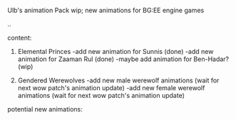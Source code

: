 Ulb's animation Pack
wip; new animations for BG:EE engine games

.. 

content:
1. Elemental Princes
  -add new animation for Sunnis (done)
  -add new animation for Zaaman Rul (done)
  -maybe add animation for Ben-Hadar? (wip)
  
2. Gendered Werewolves
  -add new male werewolf animations (wait for next wow patch's animation update)
  -add new female werewolf animations (wait for next wow patch's animation update)
  
  
potential new animations:
